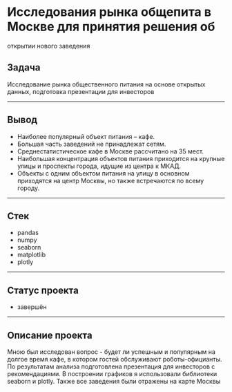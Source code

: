 #  Исследования рынка общепита в Москве для принятия решения об
открытии нового заведения

## Задача
Исследование рынка общественного питания на основе открытых данных, подготовка презентации для инвесторов
***

## Вывод
* Наиболее популярный объект питания – кафе.
* Большая часть заведений не принадлежат сетям.
* Среднестатистическое кафе в Москве рассчитано на 35 мест.
* Наибольшая концентрация объектов питания приходится на крупные улицы и проспекты города, идущие из центра к МКАД.
* Объекты с одним объектом питания на улицу в основном приходятся на центр Москвы, но также встречаются по всему городу.


***

## Стек
* pandas
* numpy
* seaborn 
* matplotlib
* plotly


***

## Статус проекта
* завершён

***
## Описание проекта
Мною был исследован вопрос - будет ли успешным и популярным на долгое время кафе, в котором гостей обслуживают роботы-официанты. По результатам анализа подготовлена презентация для инвесторов с рекомендациями. В построении графиков я использовали
библиотеки seaborn и plotly. Также все заведения были отражены на карте Москвы
